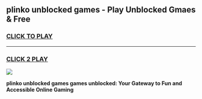 
## plinko unblocked games - Play Unblocked Gmaes & Free
<h3>
<a href="https://premium.freeplayer.one?title=plinko_unblocked_games&ref=19F">CLICK TO PLAY</a></h3>
<hr>

<h3>
<a href="https://premium.freeplayer.one?title=plinko_unblocked_games&ref=19F">CLICK 2 PLAY</a>
  
</h3>

<a href="https://premium.freeplayer.one?title=plinko_unblocked_games&ref=19F/"><img src="https://clearcache.store/games.png"></a>


**plinko unblocked games games unblocked: Your Gateway to Fun and Accessible Online Gaming**
